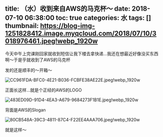 title: （水）收到来自AWS的马克杯～
date: 2018-07-10 06:38:00
toc: true
categories: 水
tags: []
thumbnail: https://blog-img-1251828412.image.myqcloud.com/2018/07/10/3018976461.jpeg!webp_1920w
---
今天中午上完课刚回家就收到短信让我下楼去拿快递...我还在想最近好像没买东西啊～于是乎就收到了AWS的马克杯

发的还是顺丰的～开箱～

![CC961FDA-BFC0-4E21-B036-FCBFE38AE22E.jpeg!webp_1920w][1]

正面长这样...就是个正经的AWS的LOGO

![483ED09D-91D4-4EA3-A679-9684273F1B1E.jpeg!webp_1920w][2]

背面是AWS的Slogan

![80CB548A-39C3-4811-87C4-F22EE4AAA706.jpeg!webp_1920w][3]

就是这样～


  [1]: https://blog-img-1251828412.image.myqcloud.com/2018/07/10/3018976461.jpeg!webp_1920w
  [2]: https://blog-img-1251828412.image.myqcloud.com/2018/07/10/1724779098.jpeg!webp_1920w
  [3]: https://blog-img-1251828412.image.myqcloud.com/2018/07/10/2339774357.jpeg!webp_1920w
